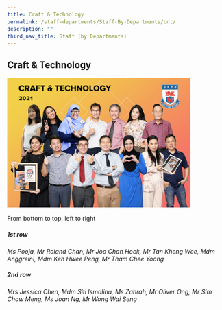 ```yaml
---
title: Craft & Technology
permalink: /staff-departments/Staff-By-Departments/cnt/
description: ""
third_nav_title: Staff (by Departments)
---
```




## Craft & Technology

<img src="/images/C_T.jpg" style="width:85%">

From bottom to top, left to right  
  
##### 1st row

_Ms Pooja, Mr Roland Chan, Mr Joo Chan Hock, Mr Tan Kheng Wee, Mdm Anggreini, Mdm Keh Hwee Peng, Mr Tham Chee Yoong_  

##### 2nd row

_Mrs Jessica Chen, Mdm Siti Ismalina, Ms Zahrah, Mr Oliver Ong, Mr Sim Chow Meng, Ms Joan Ng, Mr Wong Wai Seng_